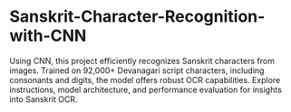 # Sanskrit-Character-Recognition-with-CNN
Using CNN, this project efficiently recognizes Sanskrit characters from images. Trained on 92,000+ Devanagari script characters, including consonants and digits, the model offers robust OCR capabilities. Explore instructions, model architecture, and performance evaluation for insights into Sanskrit OCR. 
